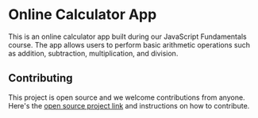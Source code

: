 # Online Calculator App

This is an online calculator app built during our JavaScript Fundamentals course. The app allows users to perform basic arithmetic operations such as addition, subtraction, multiplication, and division.

## Contributing

This project is open source and we welcome contributions from anyone. Here's the [open source project link](https://github.com/Web-Dev-Mastery/online-calculator) and instructions on how to contribute.
